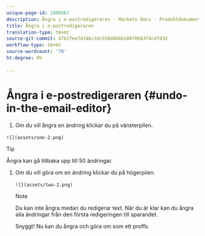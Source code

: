 ```yaml
---
unique-page-id: 1900567
description: Ångra i e-postredigeraren - Marketo Docs - Produktdokumentation
title: Ångra i e-postredigeraren
translation-type: tm+mt
source-git-commit: 47b2fee7d146c3dc558d4bbb10070683f4cdfd3d
workflow-type: tm+mt
source-wordcount: '70'
ht-degree: 0%

---
```



# Ångra i e-postredigeraren {#undo-in-the-email-editor}

1. Om du vill ångra en ändring klickar du på vänsterpilen.

` ![](assets/one-2.png)  
`

>[!TIP]
>
>Ångra kan gå tillbaka upp till 50 ändringar.

1. Om du vill göra om en ändring klickar du på högerpilen.

   ` ![](assets/two-2.png)  
`

   >[!NOTE]
   >
   >Du kan inte ångra medan du redigerar text. När du är klar kan du ångra alla ändringar från den första redigeringen till sparandet.

   Snyggt! Nu kan du ångra och göra om som ett proffs.

